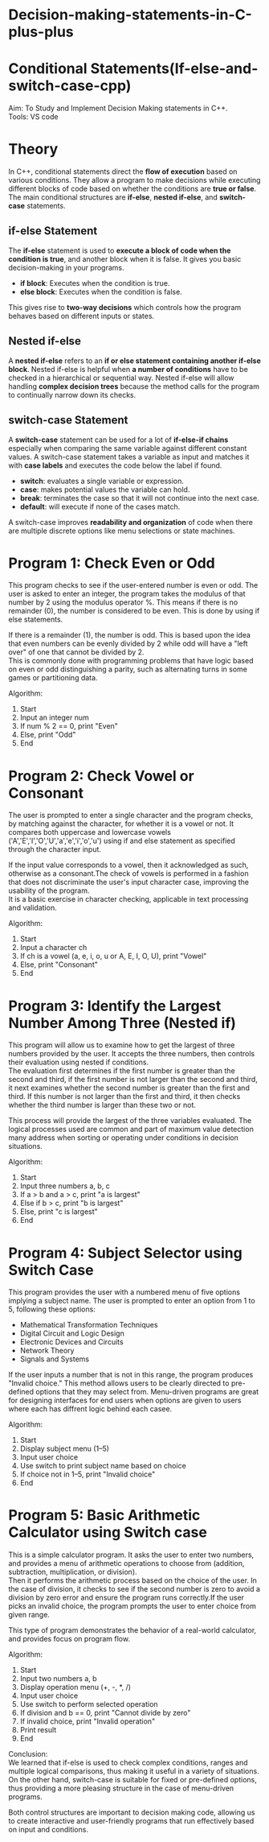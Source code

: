 # Decision-making-statements-in-C-plus-plus
# Conditional Statements(If-else-and-switch-case-cpp)
Aim: To Study and Implement Decision Making statements in C++.                  
Tools: VS code  
# Theory


In C++, conditional statements direct the **flow of execution** based on various conditions. They allow a program to make decisions while executing different blocks of code based on whether the conditions are **true or false**. The main conditional structures are **if-else**, **nested if-else**, and **switch-case** statements.


## if-else Statement

The **if-else** statement is used to **execute a block of code when the condition is true**, and another block when it is false. It gives you basic decision-making in your programs.

- **if block**: Executes when the condition is true.
- **else block**: Executes when the condition is false.

This gives rise to **two-way decisions** which controls how the program behaves based on different inputs or states.

## Nested if-else

A **nested if-else** refers to an **if or else statement containing another if-else block**. Nested if-else is helpful when **a number of conditions** have to be checked in a hierarchical or sequential way.
Nested if-else will allow handling **complex decision trees** because the method calls for the program to continually narrow down its checks.


## switch-case Statement

A **switch-case** statement can be used for a lot of **if-else-if chains** especially when comparing the same variable against different constant values. A switch-case statement takes a variable as input and matches it with **case labels** and executes the code below the label if found.

- **switch**: evaluates a single variable or expression.
- **case**: makes potential values the variable can hold.
- **break**: terminates the case so that it will not continue into the next case.
- **default**: will execute if none of the cases match.

A switch-case improves **readability and organization** of code when there are multiple discrete options like menu selections or state machines.

# Program 1: Check Even or Odd
This program checks to see if the user-entered number is even or odd. 
The user is asked to enter an integer, the program takes the modulus of that number by 2 using the modulus operator %.  This means if there is no remainder (0), the number is considered to be even. This is done by using if else statements.  

If there is a remainder (1), the number is odd.
This is based upon the idea that even numbers can be evenly divided by 2 while odd will have a "left over" of one that cannot be divided by 2.     
This is commonly done with programming problems that have logic based on even or odd distinguishing a parity, such as alternating turns in some games or partitioning data.

Algorithm:
1. Start
2. Input an integer num
3. If num % 2 == 0, print "Even"
4. Else, print "Odd"
5. End

# Program 2: Check Vowel or Consonant
The user is prompted to enter a single character and the program checks, by matching against the character, for whether it is a vowel or not. It compares both uppercase and lowercase vowels ('A','E','I','O','U','a','e','i','o','u') using if and else statement as specified through the character input.

If the input value corresponds to a vowel, then it acknowledged as such, otherwise as a consonant.The check of vowels is performed in a fashion that does not discriminate the user's input character case, improving the usability of the program.     
It is a basic exercise in character checking, applicable in text processing and validation.

Algorithm:
1. Start
2. Input a character ch
3. If ch is a vowel (a, e, i, o, u or A, E, I, O, U), print "Vowel"
4. Else, print "Consonant"
5. End

# Program 3: Identify the Largest Number Among Three (Nested if)
This program will allow us to examine how to get the largest of three numbers provided by the user. It accepts the three numbers, then controls their evaluation using nested if conditions.            
The evaluation first determines if the first number is greater than the second and third, if the first number is not larger than the second and third, it next examines whether the second number is greater than the first and third. If this number is not larger than the first and third, it then checks whether the third number is larger than these two or not.

This process will provide the largest of the three variables evaluated.
The logical processes used are common and part of maximum value detection many address when sorting or operating under conditions in decision situations.

Algorithm:
1. Start
2. Input three numbers a, b, c
3. If a > b and a > c, print "a is largest"
4. Else if b > c, print "b is largest"
5. Else, print "c is largest"
6. End

# Program 4: Subject Selector using Switch Case
This program provides the user with a numbered menu of five options implying a subject name. The user is prompted to enter an option from 1 to 5, following these options:

- Mathematical Transformation Techniques
- Digital Circuit and Logic Design
- Electronic Devices and Circuits 
- Network Theory
- Signals and Systems
 
If the user inputs a number that is not in this range, the program produces "Invalid choice." This method allows users to be clearly directed to pre-defined options that they may select from. 
Menu-driven programs are great for designing interfaces for end users when options are given to users where each has diffrent logic behind each casee.

Algorithm:
1. Start
2. Display subject menu (1–5)
3. Input user choice
4. Use switch to print subject name based on choice
5. If choice not in 1–5, print "Invalid choice"
6. End


# Program 5: Basic Arithmetic Calculator using Switch case
This is a simple calculator program. It asks the user to enter two numbers, and provides a menu of arithmetic operations to choose from (addition, subtraction, multiplication, or division).       
Then it performs the arithmetic process based on the choice of the user. In the case of division, it checks to see if the second number is zero to avoid a division by zero error and ensure the program runs correctly.If the user picks an invalid choice, the program prompts the user to enter choice from given range.

This type of program demonstrates the behavior of a real-world calculator, and provides focus on program flow.

Algorithm:
1. Start
2. Input two numbers a, b
3. Display operation menu (+, -, *, /)
4. Input user choice
5. Use switch to perform selected operation
6. If division and b == 0, print "Cannot divide by zero"
7. If invalid choice, print "Invalid operation"
8. Print result
9. End

Conclusion:         
We learned that if-else is used to check complex conditions, ranges and multiple logical comparisons, thus making it useful in a variety of situations. On the other hand, switch-case is suitable for fixed or pre-defined options, thus providing a more pleasing structure in the case of menu-driven programs.          

Both control structures are important to decision making code, allowing us to create interactive and user-friendly programs that run effectively based on input and conditions.
